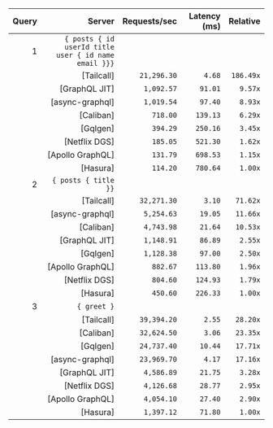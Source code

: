 <!-- PERFORMANCE_RESULTS_START -->

| Query | Server | Requests/sec | Latency (ms) | Relative |
|-------:|--------:|--------------:|--------------:|---------:|
| 1 | `{ posts { id userId title user { id name email }}}` |
|| [Tailcall] | `21,296.30` | `4.68` | `186.49x` |
|| [GraphQL JIT] | `1,092.57` | `91.01` | `9.57x` |
|| [async-graphql] | `1,019.54` | `97.40` | `8.93x` |
|| [Caliban] | `718.00` | `139.13` | `6.29x` |
|| [Gqlgen] | `394.29` | `250.16` | `3.45x` |
|| [Netflix DGS] | `185.05` | `521.30` | `1.62x` |
|| [Apollo GraphQL] | `131.79` | `698.53` | `1.15x` |
|| [Hasura] | `114.20` | `780.64` | `1.00x` |
| 2 | `{ posts { title }}` |
|| [Tailcall] | `32,271.30` | `3.10` | `71.62x` |
|| [async-graphql] | `5,254.63` | `19.05` | `11.66x` |
|| [Caliban] | `4,743.98` | `21.64` | `10.53x` |
|| [GraphQL JIT] | `1,148.91` | `86.89` | `2.55x` |
|| [Gqlgen] | `1,128.38` | `97.00` | `2.50x` |
|| [Apollo GraphQL] | `882.67` | `113.80` | `1.96x` |
|| [Netflix DGS] | `804.60` | `124.93` | `1.79x` |
|| [Hasura] | `450.60` | `226.33` | `1.00x` |
| 3 | `{ greet }` |
|| [Tailcall] | `39,394.20` | `2.55` | `28.20x` |
|| [Caliban] | `32,624.50` | `3.06` | `23.35x` |
|| [Gqlgen] | `24,737.40` | `10.44` | `17.71x` |
|| [async-graphql] | `23,969.70` | `4.17` | `17.16x` |
|| [GraphQL JIT] | `4,586.89` | `21.75` | `3.28x` |
|| [Netflix DGS] | `4,126.68` | `28.77` | `2.95x` |
|| [Apollo GraphQL] | `4,054.10` | `27.40` | `2.90x` |
|| [Hasura] | `1,397.12` | `71.80` | `1.00x` |

<!-- PERFORMANCE_RESULTS_END -->
